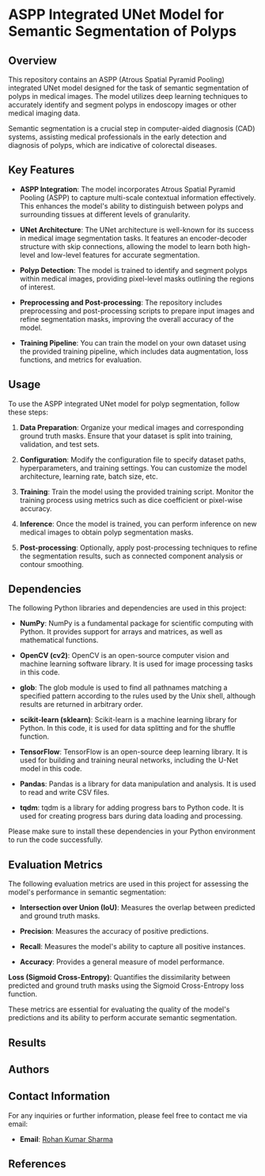 # ASPP Integrated UNet Model for Semantic Segmentation of Polyps

## Overview

This repository contains an ASPP (Atrous Spatial Pyramid Pooling) integrated UNet model designed for the task of semantic segmentation of polyps in medical images. The model utilizes deep learning techniques to accurately identify and segment polyps in endoscopy images or other medical imaging data.

Semantic segmentation is a crucial step in computer-aided diagnosis (CAD) systems, assisting medical professionals in the early detection and diagnosis of polyps, which are indicative of colorectal diseases.

## Key Features

- **ASPP Integration**: The model incorporates Atrous Spatial Pyramid Pooling (ASPP) to capture multi-scale contextual information effectively. This enhances the model's ability to distinguish between polyps and surrounding tissues at different levels of granularity.

- **UNet Architecture**: The UNet architecture is well-known for its success in medical image segmentation tasks. It features an encoder-decoder structure with skip connections, allowing the model to learn both high-level and low-level features for accurate segmentation.

- **Polyp Detection**: The model is trained to identify and segment polyps within medical images, providing pixel-level masks outlining the regions of interest.

- **Preprocessing and Post-processing**: The repository includes preprocessing and post-processing scripts to prepare input images and refine segmentation masks, improving the overall accuracy of the model.

- **Training Pipeline**: You can train the model on your own dataset using the provided training pipeline, which includes data augmentation, loss functions, and metrics for evaluation.

## Usage

To use the ASPP integrated UNet model for polyp segmentation, follow these steps:

1. **Data Preparation**: Organize your medical images and corresponding ground truth masks. Ensure that your dataset is split into training, validation, and test sets.

2. **Configuration**: Modify the configuration file to specify dataset paths, hyperparameters, and training settings. You can customize the model architecture, learning rate, batch size, etc.

3. **Training**: Train the model using the provided training script. Monitor the training process using metrics such as dice coefficient or pixel-wise accuracy.

4. **Inference**: Once the model is trained, you can perform inference on new medical images to obtain polyp segmentation masks.

5. **Post-processing**: Optionally, apply post-processing techniques to refine the segmentation results, such as connected component analysis or contour smoothing.

## Dependencies

The following Python libraries and dependencies are used in this project:

- **NumPy**: NumPy is a fundamental package for scientific computing with Python. It provides support for arrays and matrices, as well as mathematical functions.

- **OpenCV (cv2)**: OpenCV is an open-source computer vision and machine learning software library. It is used for image processing tasks in this code.

- **glob**: The glob module is used to find all pathnames matching a specified pattern according to the rules used by the Unix shell, although results are returned in arbitrary order.

- **scikit-learn (sklearn)**: Scikit-learn is a machine learning library for Python. In this code, it is used for data splitting and for the shuffle function.

- **TensorFlow**: TensorFlow is an open-source deep learning library. It is used for building and training neural networks, including the U-Net model in this code.

- **Pandas**: Pandas is a library for data manipulation and analysis. It is used to read and write CSV files.

- **tqdm**: tqdm is a library for adding progress bars to Python code. It is used for creating progress bars during data loading and processing.

Please make sure to install these dependencies in your Python environment to run the code successfully.

## Evaluation Metrics

The following evaluation metrics are used in this project for assessing the model's performance in semantic segmentation:

- **Intersection over Union (IoU)**: Measures the overlap between predicted and ground truth masks.

- **Precision**: Measures the accuracy of positive predictions.

- **Recall**: Measures the model's ability to capture all positive instances.

- **Accuracy**: Provides a general measure of model performance.

**Loss (Sigmoid Cross-Entropy)**: Quantifies the dissimilarity between predicted and ground truth masks using the Sigmoid Cross-Entropy loss function.

These metrics are essential for evaluating the quality of the model's predictions and its ability to perform accurate semantic segmentation.


## Results

## Authors

## Contact Information

For any inquiries or further information, please feel free to contact me via email:

- **Email**: [Rohan Kumar Sharma](mailto:srohan262@gmail.com)


## References
